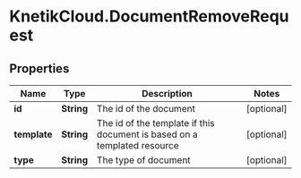 # KnetikCloud.DocumentRemoveRequest

## Properties
Name | Type | Description | Notes
------------ | ------------- | ------------- | -------------
**id** | **String** | The id of the document | [optional] 
**template** | **String** | The id of the template if this document is based on a templated resource | [optional] 
**type** | **String** | The type of document | [optional] 


